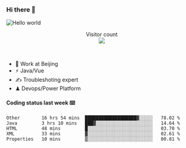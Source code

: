 ### Hi there 👋

<img src="https://raw.githubusercontent.com/sagar-viradiya/sagar-viradiya/master/resources/banner.png" alt="Hello world">
<p align="center"> 
  Visitor count<br/>
  <img src="https://profile-counter.glitch.me/youszoe/count.svg" />
</p>
<br/>

- 🍻 Work at Beijing 
- ⚡  Java/Vue
- ✍️  Troubleshoting expert
- ♟  Devops/Power Platform 

#### Coding status last week ⌨️

<!--START_SECTION:waka-->
```text
Other        16 hrs 54 mins  ███████████████████▓░░░░░   78.02 % 
Java         3 hrs 10 mins   ███▓░░░░░░░░░░░░░░░░░░░░░   14.64 % 
HTML         48 mins         █░░░░░░░░░░░░░░░░░░░░░░░░   03.70 % 
XML          33 mins         ▓░░░░░░░░░░░░░░░░░░░░░░░░   02.61 % 
Properties   10 mins         ▒░░░░░░░░░░░░░░░░░░░░░░░░   00.81 % 
```
<!--END_SECTION:waka-->

<br/>
<center><img src="http://ghchart.rshah.org/409ba5/yousazoe" alt="" /></center>


